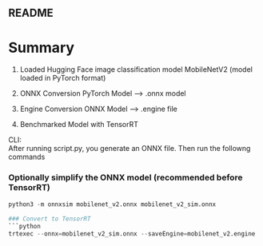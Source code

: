 ## README ##

# Summary #

1. Loaded Hugging Face image classification model
	MobileNetV2 (model loaded in PyTorch format) 
	
2. ONNX Conversion 
	PyTorch Model --> .onnx model 

3. Engine Conversion
	ONNX Model --> .engine file
	
4. Benchmarked Model with TensorRT


CLI:  
After running script.py, you generate an ONNX file. Then run the followng commands

### Optionally simplify the ONNX model (recommended before TensorRT)  
```python
python3 -m onnxsim mobilenet_v2.onnx mobilenet_v2_sim.onnx  
  
### Convert to TensorRT    
```python
trtexec --onnx=mobilenet_v2_sim.onnx --saveEngine=mobilenet_v2.engine

